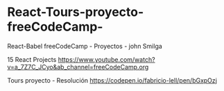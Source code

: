 # React-Tours-proyecto-freeCodeCamp-
React-Babel freeCodeCamp - Proyectos - john Smilga


15 React Projects 
https://www.youtube.com/watch?v=a_7Z7C_JCyo&ab_channel=freeCodeCamp.org

Tours proyecto - Resolución
https://codepen.io/fabricio-lell/pen/bGxpOzj
